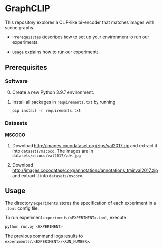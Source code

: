 # GraphCLIP

This repository explores a CLIP-like bi-encoder that matches images with scene graphs.

* `Prerequisites` describes how to set up your environment to run our experiments.

* `Usage` explains how to run our experiments.

## Prerequisites

### Software

0. Create a new Python 3.9.7 environment.

1. Install all packages in `requirements.txt` by running
   ```
   pip install -r requirements.txt
   ```

### Datasets

#### MSCOCO

1. Download http://images.cocodataset.org/zips/val2017.zip and extract it into
   `datasets/mscoco`.
   The images are in `datasets/mscoco/val2017/\d+.jpg`

2. Download http://images.cocodataset.org/annotations/annotations_trainval2017.zip
   and extract it into `datasets/mscoco`.

## Usage

The directory `experiments` stores the specification of each experiment in a `.toml` config file.

To run experiment `experiments/<EXPERIMENT>.toml`, execute

```sh
python run.py <EXPERIMENT>
```

The previous command logs results to `experiments//<EXPERIMENT>/<RUN_NUMBER>`.
